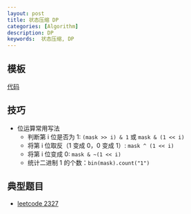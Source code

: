 ```yaml
---
layout: post
title: 状态压缩 DP
categories: [Algorithm]
description: DP
keywords:  状态压缩, DP
---
```



## 模板
[代码](https://github.com/joeyzyz/leetcode-template/blob/main/dp/state_compress_dp.py)


## 技巧
* 位运算常用写法
    - 判断第 i 位是否为 1: `(mask >> i) & 1` 或 `mask & (1 << i)`
    - 将第 i 位取反（1 变成 0，0 变成 1）: `mask ^ (1 << i)`
    - 将第 i 位变成 0: `mask & ~(1 << i)`
    - 统计二进制 1 的个数：`bin(mask).count("1")`


## 典型题目
* [leetcode 2327](https://leetcode-cn.com/problems/minimum-number-of-work-sessions-to-finish-the-tasks/)


